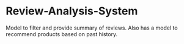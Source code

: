 # Review-Analysis-System
Model to filter and provide summary of reviews. Also has a model to recommend products based on past history.
